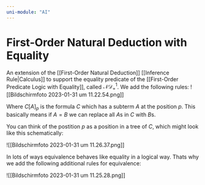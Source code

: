 ```yaml
---
uni-module: "AI"
---
```


# First-Order Natural Deduction with Equality

An extension of the [[First-Order Natural Deduction]] [[Inference Rule|Calculus]] to support the equality predicate of the [[First-Order Predicate Logic with Equality]], called $\mathcal{ND}^1_=$.
We add the following rules:
![[Bildschirm­foto 2023-01-31 um 11.22.54.png]]

Where $C[A]_p$ is the formula $C$ which has a subterm $A$ at the position $p$. This basically means if $A=B$ we can replace all $A$s in $C$ with $B$s.

You can think of the postition $p$ as a position in a tree of $C$, which might look like this schematically:

![[Bildschirm­foto 2023-01-31 um 11.26.37.png]]

In lots of ways equivalence behaves like equality in a logical way. Thats why we add the following additional rules for equivalence:

![[Bildschirm­foto 2023-01-31 um 11.25.28.png]]
